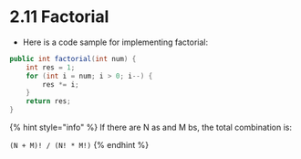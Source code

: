 # 2.11 Factorial

* Here is a code sample for implementing factorial:

```java
public int factorial(int num) {
    int res = 1;
    for (int i = num; i > 0; i--) {
        res *= i;
    }
    return res;
}
```

{% hint style="info" %}
If there are N as and M bs, the total combination is: 

`(N + M)! / (N! * M!)`
{% endhint %}

